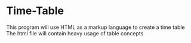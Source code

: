 # Time-Table
This program will use HTML as a markup language to create a time table
The html file will contain heavy usage of table concepts